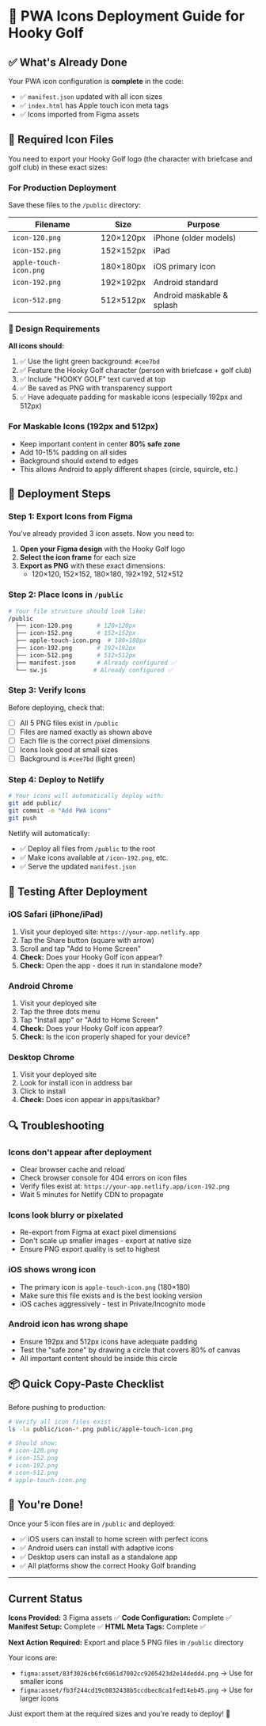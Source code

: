 # 🎯 PWA Icons Deployment Guide for Hooky Golf

## ✅ What's Already Done

Your PWA icon configuration is **complete** in the code:
- ✅ `manifest.json` updated with all icon sizes
- ✅ `index.html` has Apple touch icon meta tags
- ✅ Icons imported from Figma assets

## 📱 Required Icon Files

You need to export your Hooky Golf logo (the character with briefcase and golf club) in these exact sizes:

### For Production Deployment

Save these files to the `/public` directory:

| Filename | Size | Purpose |
|----------|------|---------|
| `icon-120.png` | 120×120px | iPhone (older models) |
| `icon-152.png` | 152×152px | iPad |
| `apple-touch-icon.png` | 180×180px | iOS primary icon |
| `icon-192.png` | 192×192px | Android standard |
| `icon-512.png` | 512×512px | Android maskable & splash |

### 🎨 Design Requirements

**All icons should:**
1. ✅ Use the light green background: `#cee7bd`
2. ✅ Feature the Hooky Golf character (person with briefcase + golf club)
3. ✅ Include "HOOKY GOLF" text curved at top
4. ✅ Be saved as PNG with transparency support
5. ✅ Have adequate padding for maskable icons (especially 192px and 512px)

### For Maskable Icons (192px and 512px)
- Keep important content in center **80% safe zone**
- Add 10-15% padding on all sides
- Background should extend to edges
- This allows Android to apply different shapes (circle, squircle, etc.)

## 🚀 Deployment Steps

### Step 1: Export Icons from Figma

You've already provided 3 icon assets. Now you need to:

1. **Open your Figma design** with the Hooky Golf logo
2. **Select the icon frame** for each size
3. **Export as PNG** with these exact dimensions:
   - 120×120, 152×152, 180×180, 192×192, 512×512

### Step 2: Place Icons in `/public`

```bash
# Your file structure should look like:
/public
  ├── icon-120.png       # 120×120px
  ├── icon-152.png       # 152×152px
  ├── apple-touch-icon.png  # 180×180px
  ├── icon-192.png       # 192×192px
  ├── icon-512.png       # 512×512px
  ├── manifest.json      # Already configured ✅
  └── sw.js             # Already configured ✅
```

### Step 3: Verify Icons

Before deploying, check that:
- [ ] All 5 PNG files exist in `/public`
- [ ] Files are named exactly as shown above
- [ ] Each file is the correct pixel dimensions
- [ ] Icons look good at small sizes
- [ ] Background is `#cee7bd` (light green)

### Step 4: Deploy to Netlify

```bash
# Your icons will automatically deploy with:
git add public/
git commit -m "Add PWA icons"
git push
```

Netlify will automatically:
- ✅ Deploy all files from `/public` to the root
- ✅ Make icons available at `/icon-192.png`, etc.
- ✅ Serve the updated `manifest.json`

## 🧪 Testing After Deployment

### iOS Safari (iPhone/iPad)
1. Visit your deployed site: `https://your-app.netlify.app`
2. Tap the Share button (square with arrow)
3. Scroll and tap "Add to Home Screen"
4. **Check:** Does your Hooky Golf icon appear?
5. **Check:** Open the app - does it run in standalone mode?

### Android Chrome
1. Visit your deployed site
2. Tap the three dots menu
3. Tap "Install app" or "Add to Home Screen"
4. **Check:** Does your Hooky Golf icon appear?
5. **Check:** Is the icon properly shaped for your device?

### Desktop Chrome
1. Visit your deployed site
2. Look for install icon in address bar
3. Click to install
4. **Check:** Does icon appear in apps/taskbar?

## 🔍 Troubleshooting

### Icons don't appear after deployment
- Clear browser cache and reload
- Check browser console for 404 errors on icon files
- Verify files exist at: `https://your-app.netlify.app/icon-192.png`
- Wait 5 minutes for Netlify CDN to propagate

### Icons look blurry or pixelated
- Re-export from Figma at exact pixel dimensions
- Don't scale up smaller images - export at native size
- Ensure PNG export quality is set to highest

### iOS shows wrong icon
- The primary icon is `apple-touch-icon.png` (180×180)
- Make sure this file exists and is the best looking version
- iOS caches aggressively - test in Private/Incognito mode

### Android icon has wrong shape
- Ensure 192px and 512px icons have adequate padding
- Test the "safe zone" by drawing a circle that covers 80% of canvas
- All important content should be inside this circle

## 📦 Quick Copy-Paste Checklist

Before pushing to production:

```bash
# Verify all icon files exist
ls -la public/icon-*.png public/apple-touch-icon.png

# Should show:
# icon-120.png
# icon-152.png
# icon-192.png
# icon-512.png
# apple-touch-icon.png
```

## 🎉 You're Done!

Once your 5 icon files are in `/public` and deployed:
- ✅ iOS users can install to home screen with perfect icons
- ✅ Android users can install with adaptive icons
- ✅ Desktop users can install as a standalone app
- ✅ All platforms show the correct Hooky Golf branding

---

## Current Status

**Icons Provided:** 3 Figma assets ✅
**Code Configuration:** Complete ✅
**Manifest Setup:** Complete ✅
**HTML Meta Tags:** Complete ✅

**Next Action Required:** Export and place 5 PNG files in `/public` directory

Your icons are:
- `figma:asset/83f3026cb6fc6961d7002cc9205423d2e14dedd4.png` → Use for smaller icons
- `figma:asset/fb3f244cd19c0832438b5ccdbec8ca1fed14eb45.png` → Use for larger icons

Just export them at the required sizes and you're ready to deploy! 🚀
